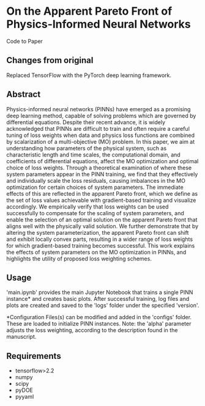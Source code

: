 # On the Apparent Pareto Front of Physics-Informed Neural Networks
Code to Paper

## Changes from original
Replaced TensorFlow with the PyTorch deep learning framework.

## Abstract
Physics-informed neural networks (PINNs) have emerged as a promising deep learning method, capable of solving problems which are governed by differential equations.
Despite their recent advance, it is widely acknowledged that PINNs are difficult to train and often require a careful tuning of loss weights when data and physics loss functions are combined by scalarization of a multi-objective (MO) problem.
In this paper, we aim at understanding how parameters of the physical system, such as characteristic length and time scales, the computational domain, and coefficients of differential equations, affect the MO optimization and optimal choice of loss weights.
Through a theoretical examination of where these system parameters appear in the PINN training, we find that they effectively and individually scale the loss residuals, causing imbalances in the MO optimization for certain choices of system parameters.
The immediate effects of this are reflected in the apparent Pareto front, which we define as the set of loss values achievable with gradient-based training and visualize accordingly.
We empirically verify that loss weights can be used successfully to compensate for the scaling of system parameters, and enable the selection of an optimal solution on the apparent Pareto front that aligns well with the physically valid solution.
We further demonstrate that by altering the system parameterization, the apparent Pareto front can shift and exhibit locally convex parts, resulting in a wider range of loss weights for which gradient-based training becomes successful. 
This work explains the effects of system parameters on the MO optimization in PINNs, and highlights the utility of proposed loss weighting schemes.

## Usage
'main.ipynb' provides the main Jupyter Notebook that trains a single PINN instance* and creates basic plots.
After successful training, log files and plots are created and saved to the 'logs' folder under the specified 'version'.

*Configuration Files(s) can be modified and added in the 'configs' folder. These are loaded to initialize PINN instances.
Note: the 'alpha' parameter adjusts the loss weighting, according to the description found in the manuscript.


## Requirements
- tensorflow>2.2
- numpy
- scipy
- pyDOE
- pyyaml
